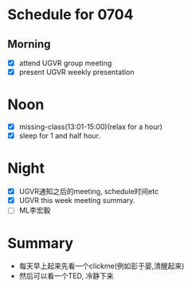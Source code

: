 # Schedule for 0704

## Morning
- [X] attend UGVR group meeting
- [X] present UGVR weekly presentation

# Noon
- [X] missing-class(13:01-15:00)(relax for a hour)
- [X] sleep for 1 and half hour.

# Night
- [X] UGVR通知之后的meeting, schedule时间etc
- [X] UGVR this week meeting summary.
- [ ] ML李宏毅

# Summary
- 每天早上起来先看一个clickme(例如彭于晏,清醒起来)
- 然后可以看一个TED, 冷静下来
